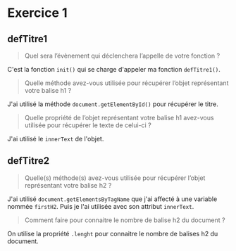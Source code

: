 # Exercice 1

## defTitre1

> Quel sera l’évènement qui déclenchera l’appelle de votre fonction ?

C'est la fonction ``init()`` qui se charge d'appeler ma fonction ``defTitre1()``.

> Quelle méthode avez-vous utilisée pour récupérer l’objet représentant votre balise h1 ?

J'ai utilisé la méthode ``document.getElementById()`` pour récupérer le titre.

> Quelle propriété de l’objet représentant votre balise h1 avez-vous utilisée pour récupérer le texte de celui-ci ?

J'ai utilisé le ``innerText`` de l'objet.

## defTitre2

> Quelle(s) méthode(s) avez-vous utilisée pour récupérer l’objet représentant votre balise h2 ?

J'ai utilisé ``document.getElementsByTagName`` que j'ai affecté à une variable nommée ``firstH2``. Puis je l'ai utilisée avec son attribut ``innerText``.

> Comment faire pour connaitre le nombre de balise h2 du document ?

On utilise la propriété ``.lenght`` pour connaitre le nombre de balises h2 du document.